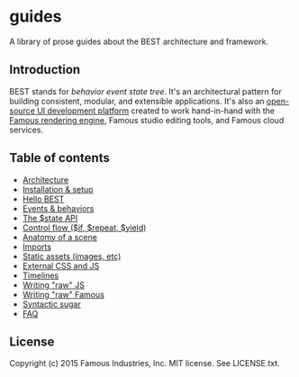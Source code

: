 # guides

A library of prose guides about the BEST architecture and framework.

## Introduction

BEST stands for _behavior_ _event_ _state_ _tree_. It's an architectural pattern for building consistent, modular, and extensible applications. It's also an [open-source UI development platform](https://github.famo.us/framework) created to work hand-in-hand with the [Famous rendering engine](http://famous.org), Famous studio editing tools, and Famous cloud services.

## Table of contents

* [Architecture](architecture.md)
* [Installation &amp; setup](setup.md)
* [Hello BEST](hello-best.md)
* [Events &amp; behaviors](events-behaviors.md)
* [The $state API](state-manager.md)
* [Control flow ($if, $repeat, $yield)](control-flow.md)
* [Anatomy of a scene](anatomy.md)
* [Imports](imports.md)
* [Static assets (images, etc)](static-assets.md)
* [External CSS and JS](includes.md)
* [Timelines](timelines.md)
* [Writing "raw" JS](raw-code.md)
* [Writing "raw" Famous](raw-famous.md)
* [Syntactic sugar](sugar.md)
* [FAQ](faq.md)

## License

Copyright (c) 2015 Famous Industries, Inc. MIT license. See LICENSE.txt.
